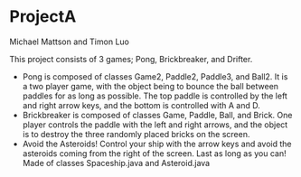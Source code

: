 ProjectA
========
Michael Mattson and Timon Luo

This project consists of 3 games; Pong, Brickbreaker, and Drifter.
 * Pong
     is composed of classes Game2, Paddle2, Paddle3, and Ball2.  It is a two player game, with the object being to bounce the ball between paddles for as long as possible.  The top paddle is controlled by the left and right arrow keys, and the bottom is controlled with A and D.
 * Brickbreaker
     is composed of classes Game, Paddle, Ball, and Brick.  One player controls the paddle with the left and right arrows, and the object is to destroy the three randomly placed bricks on the screen.
 * Avoid the Asteroids! Control your ship with the arrow keys and avoid the asteroids coming from the right of the screen. Last as long as you can! Made of classes Spaceship.java and Asteroid.java
    
